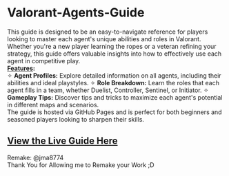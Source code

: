 # Valorant-Agents-Guide

This guide is designed to be an easy-to-navigate reference for players looking to master each agent's unique abilities and roles in Valorant. Whether you're a new player learning the ropes or a veteran refining your strategy, this guide offers valuable insights into how to effectively use each agent in competitive play.
<br>
<b><u>Features</u>:</b>
<br>
✧ <b>Agent Profiles:</b> Explore detailed information on all agents, including their abilities and ideal playstyles.
✧ <b>Role Breakdown:</b> Learn the roles that each agent fills in a team, whether Duelist, Controller, Sentinel, or Initiator.
✧ <b>Gameplay Tips:</b> Discover tips and tricks to maximize each agent's potential in different maps and scenarios.
<br>
The guide is hosted via GitHub Pages and is perfect for both beginners and seasoned players looking to sharpen their skills.
<br>
## [View the Live Guide Here](https://dev-zenitsu.github.io/Valorant-Agents-Guide/)

Remake: @jma8774
<br>
Thank You for Allowing me to Remake your Work ;D
